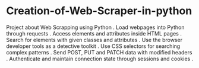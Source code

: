 # Creation-of-Web-Scraper-in-python
Project about Web Scrapping using Python .
Load webpages into Python through requests .
Access elements and attributes inside HTML pages .
Search for elements with given classes and attributes .
Use the browser developer tools as a detective toolkit .
Use CSS selectors for searching complex patterns .
Send POST, PUT and PATCH data with modified headers .
Authenticate and maintain connection state through sessions and cookies .
